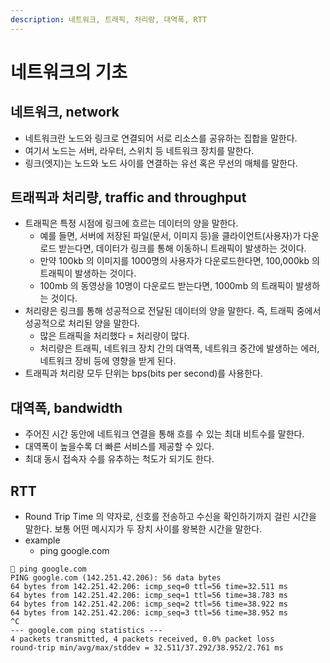 ```yaml
---
description: 네트워크, 트래픽, 처리량, 대역폭, RTT
---
```


# 네트워크의 기초

## 네트워크, network

* 네트워크란 노드와 링크로 연결되어 서로 리소스를 공유하는 집합을 말한다.&#x20;
* 여기서 노드는 서버, 라우터, 스위치 등 네트워크 장치를 말한다.&#x20;
* 링크(엣지)는 노드와 노드 사이를 연결하는 유선 혹은 무선의 매체를 말한다.   &#x20;

## 트래픽과 처리량, traffic and throughput

* 트래픽은 특정 시점에 링크에 흐르는 데이터의 양을 말한다.
  * 예를 들면, 서버에 저장된 파일(문서, 이미지 등)을 클라이언트(사용자)가 다운로드 받는다면, 데이터가 링크를 통해 이동하니 트래픽이 발생하는 것이다.&#x20;
  * 만약 100kb 의 이미지를 1000명의 사용자가 다운로드한다면, 100,000kb 의 트래픽이 발생하는 것이다.&#x20;
  * 100mb 의 동영상을 10명이 다운로드 받는다면, 1000mb 의 트래픽이 발생하는 것이다. &#x20;
* 처리량은 링크를 통해 성공적으로 전달된 데이터의 양을 말한다. 즉, 트래픽 중에서 성공적으로 처리된 양을 말한다.
  * 많은 트래픽을 처리했다 = 처리량이 많다.&#x20;
  * 처리량은 트래픽, 네트워크 장치 간의 대역폭, 네트워크 중간에 발생하는 에러, 네트워크 장비 등에 영향을 받게 된다. &#x20;
* 트래픽과 처리량 모두 단위는 bps(bits per second)를 사용한다.&#x20;

## 대역폭, bandwidth

* 주어진 시간 동안에 네트워크 연결을 통해 흐를 수 있는 최대 비트수를 말한다.&#x20;
* 대역폭이 높을수록 더 빠른 서비스를 제공할 수 있다.&#x20;
* 최대 동시 접속자 수를 유추하는 척도가 되기도 한다.&#x20;

## RTT

* Round Trip Time 의 약자로, 신호를 전송하고 수신을 확인하기까지 걸린 시간을 말한다. 보통 어떤 메시지가 두 장치 사이를 왕복한 시간을 말한다.&#x20;
* example
  * ping google.com &#x20;

```
 ping google.com
PING google.com (142.251.42.206): 56 data bytes
64 bytes from 142.251.42.206: icmp_seq=0 ttl=56 time=32.511 ms
64 bytes from 142.251.42.206: icmp_seq=1 ttl=56 time=38.783 ms
64 bytes from 142.251.42.206: icmp_seq=2 ttl=56 time=38.922 ms
64 bytes from 142.251.42.206: icmp_seq=3 ttl=56 time=38.952 ms
^C
--- google.com ping statistics ---
4 packets transmitted, 4 packets received, 0.0% packet loss
round-trip min/avg/max/stddev = 32.511/37.292/38.952/2.761 ms
```

